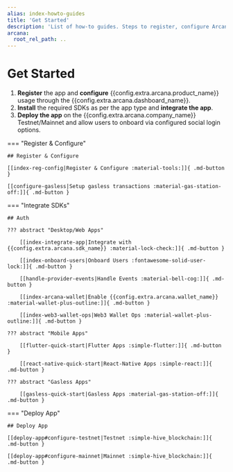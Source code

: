 ```yaml
---
alias: index-howto-guides
title: 'Get Started'
description: 'List of how-to guides. Steps to register, configure Arcana Auth usage with the dashboard, integrate app, onboard users, perform Web3 wallet ops and sign blockchain transactions.'
arcana:
  root_rel_path: ..
---
```


# Get Started

1. **Register** the app and **configure** {{config.extra.arcana.product_name}} usage through the {{config.extra.arcana.dashboard_name}}.
2. **Install** the required SDKs as per the app type and **integrate the app**.
3. **Deploy the app** on the {{config.extra.arcana.company_name}} Testnet/Mainnet and allow users to onboard via configured social login options.

=== "Register & Configure"

    ## Register & Configure

    [[index-reg-config|Register & Configure :material-tools:]]{ .md-button }

    [[configure-gasless|Setup gasless transactions :material-gas-station-off:]]{ .md-button }

=== "Integrate SDKs"

    ## Auth

    ??? abstract "Desktop/Web Apps"

        [[index-integrate-app|Integrate with {{config.extra.arcana.sdk_name}} :material-lock-check:]]{ .md-button }

        [[index-onboard-users|Onboard Users :fontawesome-solid-user-lock:]]{ .md-button }

        [[handle-provider-events|Handle Events :material-bell-cog:]]{ .md-button }

        [[index-arcana-wallet|Enable {{config.extra.arcana.wallet_name}} :material-wallet-plus-outline:]]{ .md-button }

        [[index-web3-wallet-ops|Web3 Wallet Ops :material-wallet-plus-outline:]]{ .md-button }

    ??? abstract "Mobile Apps"

        [[flutter-quick-start|Flutter Apps :simple-flutter:]]{ .md-button }

        [[react-native-quick-start|React-Native Apps :simple-react:]]{ .md-button }

    ??? abstract "Gasless Apps"

        [[gasless-quick-start|Gasless Apps :material-gas-station-off:]]{ .md-button }

=== "Deploy App"

    ## Deploy App

    [[deploy-app#configure-testnet|Testnet :simple-hive_blockchain:]]{ .md-button }

    [[deploy-app#configure-mainnet|Mainnet :simple-hive_blockchain:]]{ .md-button }